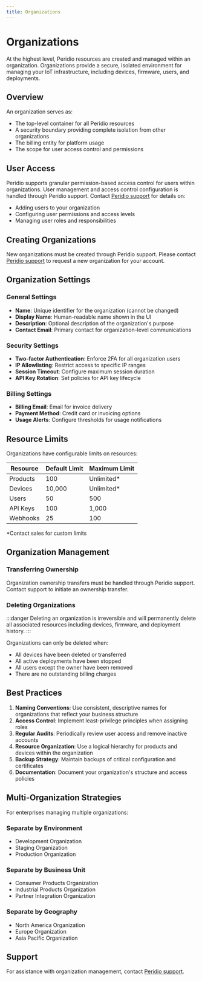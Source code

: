 ```yaml
---
title: Organizations
---
```


# Organizations

At the highest level, Peridio resources are created and managed within an organization. Organizations provide a secure, isolated environment for managing your IoT infrastructure, including devices, firmware, users, and deployments.

## Overview

An organization serves as:
- The top-level container for all Peridio resources
- A security boundary providing complete isolation from other organizations
- The billing entity for platform usage
- The scope for user access control and permissions

## User Access

Peridio supports granular permission-based access control for users within organizations. User management and access control configuration is handled through Peridio support. Contact [Peridio support](mailto:support@peridio.com) for details on:

- Adding users to your organization
- Configuring user permissions and access levels
- Managing user roles and responsibilities

## Creating Organizations

New organizations must be created through Peridio support. Please contact [Peridio support](mailto:support@peridio.com) to request a new organization for your account.

## Organization Settings

### General Settings
- **Name**: Unique identifier for the organization (cannot be changed)
- **Display Name**: Human-readable name shown in the UI
- **Description**: Optional description of the organization's purpose
- **Contact Email**: Primary contact for organization-level communications

### Security Settings
- **Two-factor Authentication**: Enforce 2FA for all organization users
- **IP Allowlisting**: Restrict access to specific IP ranges
- **Session Timeout**: Configure maximum session duration
- **API Key Rotation**: Set policies for API key lifecycle

### Billing Settings
- **Billing Email**: Email for invoice delivery
- **Payment Method**: Credit card or invoicing options
- **Usage Alerts**: Configure thresholds for usage notifications

## Resource Limits

Organizations have configurable limits on resources:

| Resource | Default Limit | Maximum Limit |
|----------|--------------|---------------|
| Products | 100 | Unlimited* |
| Devices | 10,000 | Unlimited* |
| Users | 50 | 500 |
| API Keys | 100 | 1,000 |
| Webhooks | 25 | 100 |

*Contact sales for custom limits

## Organization Management

### Transferring Ownership

Organization ownership transfers must be handled through Peridio support. Contact support to initiate an ownership transfer.

### Deleting Organizations

:::danger
Deleting an organization is irreversible and will permanently delete all associated resources including devices, firmware, and deployment history.
:::

Organizations can only be deleted when:
- All devices have been deleted or transferred
- All active deployments have been stopped
- All users except the owner have been removed
- There are no outstanding billing charges

## Best Practices

1. **Naming Conventions**: Use consistent, descriptive names for organizations that reflect your business structure
2. **Access Control**: Implement least-privilege principles when assigning roles
3. **Regular Audits**: Periodically review user access and remove inactive accounts
4. **Resource Organization**: Use a logical hierarchy for products and devices within the organization
5. **Backup Strategy**: Maintain backups of critical configuration and certificates
6. **Documentation**: Document your organization's structure and access policies

## Multi-Organization Strategies

For enterprises managing multiple organizations:

### Separate by Environment
- Development Organization
- Staging Organization
- Production Organization

### Separate by Business Unit
- Consumer Products Organization
- Industrial Products Organization
- Partner Integration Organization

### Separate by Geography
- North America Organization
- Europe Organization
- Asia Pacific Organization

## Support

For assistance with organization management, contact [Peridio support](mailto:support@peridio.com).